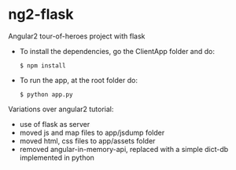 # ng2-flask
Angular2 tour-of-heroes project with flask
- To install the dependencies, go the ClientApp folder and do:
    ```
    $ npm install
    ```
- To run the app, at the root folder do:
    ```
    $ python app.py
    ```

Variations over angular2 tutorial:
- use of flask as server
- moved js and map files to app/jsdump folder
- moved html, css files to app/assets folder
- removed angular-in-memory-api, replaced with a simple dict-db implemented in python
